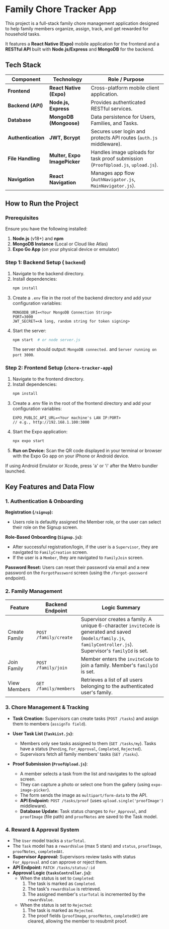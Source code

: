# Family Chore Tracker App

This project is a full-stack family chore management application designed to help family members organize, assign, track, and get rewarded for household tasks.

It features a **React Native (Expo)** mobile application for the frontend and a **RESTful API** built with **Node.js/Express** and **MongoDB** for the backend.

## Tech Stack

| Component            | Technology                    | Role / Purpose                                                                 |
|----------------------|-------------------------------|--------------------------------------------------------------------------------|
| **Frontend**             | **React Native (Expo)**          | Cross-platform mobile client application.                                      |
| **Backend (API)**        | **Node.js, Express**             | Provides authenticated RESTful services.                                       |
| **Database**             | **MongoDB (Mongoose)**           | Data persistence for Users, Families, and Tasks.                               |
| **Authentication**       | **JWT, Bcrypt**                  | Secures user login and protects API routes (`auth.js` middleware).             |
| **File Handling**        | **Multer, Expo ImagePicker**     | Handles image uploads for task proof submission (`ProofUpload.js`, `upload.js`).|
| **Navigation**           | **React Navigation**             | Manages app flow (`AuthNavigator.js`, `MainNavigator.js`).                     |

## How to Run the Project

### Prerequisites

Ensure you have the following installed:

1. **Node.js** (v18+) and **npm**
2. **MongoDB Instance** (Local or Cloud like Atlas)
3. **Expo Go App** (on your physical device or emulator)

### Step 1: Backend Setup ( `backend`)

1. Navigate to the backend directory.
2. Install dependencies:
   ```bash
   npm install
   ```
3. Create a `.env` file in the root of the backend directory and add your configuration variables:
    ```text
    MONGODB_URI=<Your MongoDB Connection String>
    PORT=3000
    JWT_SECRET=<A long, random string for token signing>
    ```
4. Start the server:
    ```bash
    npm start  # or node server.js
    ```
    The server should output: `MongoDB connected.` and `Server running on port 3000`.

### Step 2: Frontend Setup (`chore-tracker-app`)

1. Navigate to the frontend directory.
2. Install dependencies:
    ```bash
    npm install
    ```
3. Create a .env file in the root of the frontend directory and add your configuration variables:
    ```text
    EXPO_PUBLIC_API_URL=<Your machine's LAN IP:PORT>
    // e.g., http://192.168.1.100:3000
    ```
4. Start the Expo application:
    ``` bash
    npx expo start
    ```
5. **Run on Device:** Scan the QR code displayed in your terminal or browser with the Expo Go app on your iPhone or Android device.

If using Android Emulator or Xcode, press 'a' or 'i' after the Metro bundler launched.

## Key Features and Data Flow

### 1. Authentication & Onboarding

**Registration (`/signup`):**
- Users role is defaultly assigned the Member role, or the user can select their role on the Signup screen.

**Role-Based Onboarding (`Signup.js`):**
- After successful registration/login, if the user is a `Supervisor`, they are navigated to `FamilyCreation` screen.
- If the user is a `Member`, they are navigated to `FamilyJoin` screen.

**Password Reset:** Users can reset their password via email and a new password on the `ForgotPassword` screen (using the `/forgot-password` endpoint).

### 2. Family Management

| Feature       | Backend Endpoint       | Logic Summary                                                                 |
|---------------|-----------------------|-------------------------------------------------------------------------------|
| Create Family | `POST /family/create`   | Supervisor creates a family. A unique 6-character `inviteCode` is generated and saved (`models/family.js`, `familyController.js`). Supervisor's `familyId` is set. |
| Join Family   | `POST /family/join`     | Member enters the `inviteCode` to join a family. Member's `familyId` is set.      |
| View Members  | `GET /family/members`   | Retrieves a list of all users belonging to the authenticated user's family.    |

### 3. Chore Management & Tracking

- **Task Creation:** Supervisors can create tasks (`POST /tasks`) and assign them to members (`assignTo field`).

- **User Task List (`TaskList.js`):**
    - Members only see tasks assigned to them (`GET /tasks/my`). Tasks have a status (`Pending`, `For_Approval`, `Completed`, `Rejected`).
    - Supervisors fetch all family members' tasks (`GET /tasks`).

- **Proof Submission (`ProofUpload.js`)**:
    - A member selects a task from the list and navigates to the upload screen.
    - They can capture a photo or select one from the gallery (using `expo-image-picker`).
    - The form sends the image as `multipart/form-data` to the API.
    - **API Endpoint:** `POST /tasks/proof` (uses `upload.single('proofImage')` middleware).
    - **Database Update:** Task status changes to `For_Approval`, and `proofImage` (file path) and `proofNotes` are saved to the Task model.

### 4. Reward & Approval System

- The `User` model tracks a `starTotal`.
- The `Task` model has a `rewardValue` (max 5 stars) and `status`, `proofImage`, `proofNotes`, `completedAt`.
- **Supervisor Approval:** Supervisors review tasks with status `For_Approval` and can approve or reject them.
- **API Endpoint:** `PATCH /tasks/status/:id`
- **Approval Logic (`tasksController.js`):**
    - When the status is set to `Completed`:
        1. The task is marked as `Completed`.
        2. The task's `rewardValue` is retrieved.
        3. The assigned member's `starTotal` is incremented by the `rewardValue`.
    - When the status is set to `Rejected`:
        1. The task is marked as `Rejected`.
        2. The proof fields (`proofImage`, `proofNotes`, `completedAt`) are cleared, allowing the member to resubmit proof.